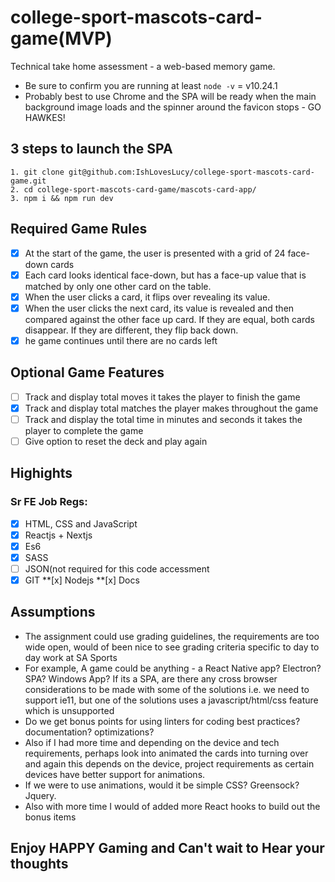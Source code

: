  # college-sport-mascots-card-game(MVP)
  Technical take home assessment - a web-based memory game.
- Be sure to confirm you are running at least `node -v` = v10.24.1
- Probably best to use Chrome and the SPA will be ready when the main background image loads and the spinner around the favicon stops - GO HAWKES!

## 3 steps to launch the SPA
    1. git clone git@github.com:IshLovesLucy/college-sport-mascots-card-game.git
    2. cd college-sport-mascots-card-game/mascots-card-app/
    3. npm i && npm run dev

## Required Game Rules
- [x] At the start of the game, the user is presented with a grid of 24 face-down cards
- [x] Each card looks identical face-down, but has a face-up value that is matched by only one other card on the table.
- [x] When the user clicks a card, it flips over revealing its value.
- [x] When the user clicks the next card, its value is revealed and then compared against the other face up card. If they are equal, both cards disappear. If they are different, they flip back down.
- [x] he game continues until there are no cards left

## Optional Game Features

- [ ] Track and display total moves it takes the player to finish the game
- [x] Track and display total matches the player makes throughout the game
- [ ] Track and display the total time in minutes and seconds it takes the player to complete the game
- [ ] Give option to reset the deck and play again

## Highights

### Sr FE Job Regs:  
 - [x] HTML, CSS and JavaScript
 - [x] Reactjs + Nextjs
 - [x] Es6 
 - [x] SASS
 - [ ] JSON(not required for this code accessment
 - [x] GIT
 **[x] Nodejs
 **[x] Docs

## Assumptions
- The assignment could use grading guidelines, the requirements are too wide open, would of been nice to see grading criteria specific to day to day work at SA Sports
- For example, A game could be anything - a React Native app?  Electron? SPA?  Windows App?  If its a SPA, are there any cross browser considerations to be made with some of the solutions i.e. we need to support ie11, but one of the solutions uses a javascript/html/css feature which is unsupported
 - Do we get bonus points for using linters for coding best practices? documentation? optimizations?
- Also if I had more time and depending on the device and tech requirements, perhaps look into animated the cards into turning over and again this depends on the device, project requirements as certain devices have better support for animations.
 - If we were to use animations, would it be simple CSS? Greensock?  Jquery.
- Also with more time I would of added more React hooks to build out the bonus items

## Enjoy HAPPY Gaming and Can't wait to Hear your thoughts
